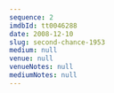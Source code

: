 ```yaml
---
sequence: 2
imdbId: tt0046288
date: 2008-12-10
slug: second-chance-1953
medium: null
venue: null
venueNotes: null
mediumNotes: null
---
```

